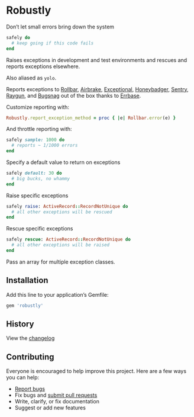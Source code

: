 # Robustly

Don’t let small errors bring down the system

```ruby
safely do
  # keep going if this code fails
end
```

Raises exceptions in development and test environments and rescues and reports exceptions elsewhere.

Also aliased as `yolo`.

Reports exceptions to [Rollbar](https://rollbar.com/), [Airbrake](https://airbrake.io/), [Exceptional](http://www.exceptional.io/), [Honeybadger](https://www.honeybadger.io/), [Sentry](https://getsentry.com/), [Raygun](https://raygun.io/), and [Bugsnag](https://bugsnag.com/) out of the box thanks to [Errbase](https://github.com/ankane/errbase).

Customize reporting with:

```ruby
Robustly.report_exception_method = proc { |e| Rollbar.error(e) }
```

And throttle reporting with:

```ruby
safely sample: 1000 do
  # reports ~ 1/1000 errors
end
```

Specify a default value to return on exceptions

```ruby
safely default: 30 do
  # big bucks, no whammy
end
```

Raise specific exceptions

```ruby
safely raise: ActiveRecord::RecordNotUnique do
  # all other exceptions will be rescued
end
```

Rescue specific exceptions

```ruby
safely rescue: ActiveRecord::RecordNotUnique do
  # all other exceptions will be raised
end
```

Pass an array for multiple exception classes.

## Installation

Add this line to your application’s Gemfile:

```ruby
gem 'robustly'
```

## History

View the [changelog](https://github.com/ankane/robustly/blob/master/CHANGELOG.md)

## Contributing

Everyone is encouraged to help improve this project. Here are a few ways you can help:

- [Report bugs](https://github.com/ankane/robustly/issues)
- Fix bugs and [submit pull requests](https://github.com/ankane/robustly/pulls)
- Write, clarify, or fix documentation
- Suggest or add new features
